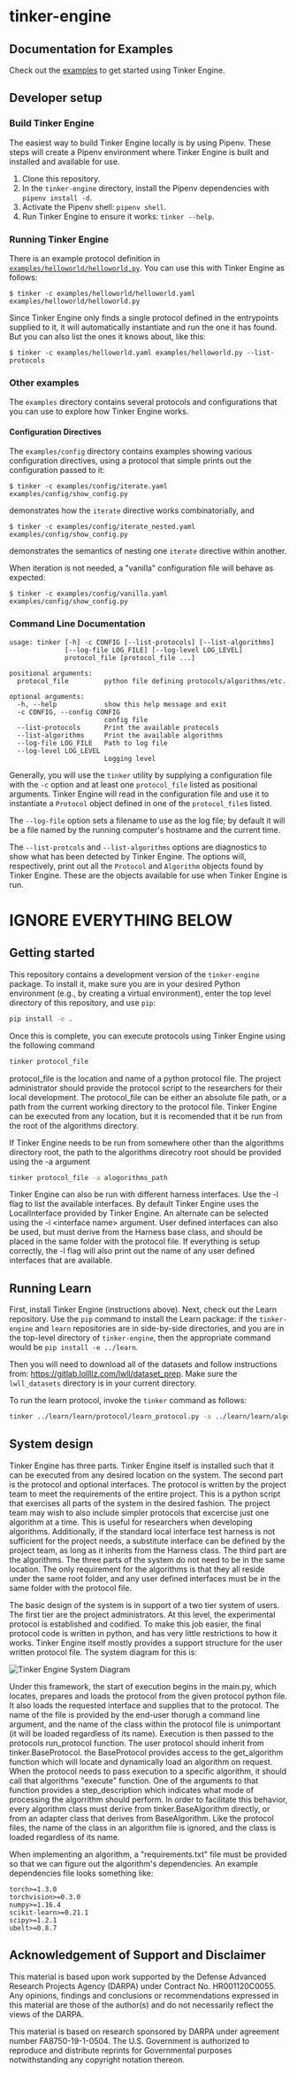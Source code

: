 # tinker-engine

## Documentation for Examples

Check out the [examples](examples/) to get started using Tinker Engine.

## Developer setup

### Build Tinker Engine

The easiest way to build Tinker Engine locally is by using Pipenv. These steps
will create a Pipenv environment where Tinker Engine is built and installed and
available for use.

1. Clone this repository.
2. In the `tinker-engine` directory, install the Pipenv dependencies with
   `pipenv install -d`.
3. Activate the Pipenv shell: `pipenv shell`.
4. Run Tinker Engine to ensure it works: `tinker --help`.

### Running Tinker Engine

There is an example protocol definition in
[`examples/helloworld/helloworld.py`](examples/helloworld/helloworld.py). You
can use this with Tinker Engine as follows:

```
$ tinker -c examples/helloworld/helloworld.yaml examples/helloworld/helloworld.py
```

Since Tinker Engine only finds a single protocol defined in the entrypoints
supplied to it, it will automatically instantiate and run the one it has found.
But you can also list the ones it knows about, like this:

```
$ tinker -c examples/helloworld.yaml examples/helloworld.py --list-protocols
```

### Other examples

The `examples` directory contains several protocols and configurations that you
can use to explore how Tinker Engine works.

#### Configuration Directives

The `examples/config` directory contains examples showing various configuration
directives, using a protocol that simple prints out the configuration passed to
it:

```
$ tinker -c examples/config/iterate.yaml examples/config/show_config.py
```

demonstrates how the `iterate` directive works combinatorially, and

```
$ tinker -c examples/config/iterate_nested.yaml examples/config/show_config.py
```

demonstrates the semantics of nesting one `iterate` directive within another.

When iteration is not needed, a "vanilla" configuration file will behave as
expected:

```
$ tinker -c examples/config/vanilla.yaml examples/config/show_config.py
```

### Command Line Documentation

```
usage: tinker [-h] -c CONFIG [--list-protocols] [--list-algorithms]
              [--log-file LOG_FILE] [--log-level LOG_LEVEL]
              protocol_file [protocol_file ...]

positional arguments:
  protocol_file         python file defining protocols/algorithms/etc.

optional arguments:
  -h, --help            show this help message and exit
  -c CONFIG, --config CONFIG
                        config file
  --list-protocols      Print the available protocols
  --list-algorithms     Print the available algorithms
  --log-file LOG_FILE   Path to log file
  --log-level LOG_LEVEL
                        Logging level
```

Generally, you will use the `tinker` utility by supplying a configuration file
with the `-c` option and at least one `protocol_file` listed as positional
arguments. Tinker Engine will read in the configuration file and use it to
instantiate a `Protocol` object defined in one of the `protocol_file`s listed.

The `--log-file` option sets a filename to use as the log file; by default it
will be a file named by the running computer's hostname and the current time.

The `--list-protcols` and `--list-algorithms` options are diagnostics to show
what has been detected by Tinker Engine. The options will, respectively, print
out all the `Protocol` and `Algorithm` objects found by Tinker Engine. These are
the objects available for use when Tinker Engine is run.

# IGNORE EVERYTHING BELOW

## Getting started

This repository contains a development version of the `tinker-engine` package.
To install it, make sure you are in your desired Python environment (e.g., by
creating a virtual environment), enter the top level directory of this
repository, and use `pip`:

```bash
pip install -e .
```

Once this is complete, you can execute protocols using Tinker Engine using the following command
```bash
tinker protocol_file
```
protocol\_file is the location and name of a python protocol file. The project administrator should provide the protocol script to the researchers for their local development. The protocol\_file can be either an absolute file path, or a path from the current working directory to the protocol file. Tinker Engine can be executed from any location, but it is recomended that it be run from the root of the algorithms directory.

If Tinker Engine needs to be run from somewhere other than the algorithms directory root, the path to the algorithms direcotry root should be provided using the -a argument

```bash
tinker protocol_file -a alogorithms_path
```
 
Tinker Engine can also be run with different harness interfaces. Use the -l flag to list the available interfaces. By default Tinker Engine uses the LocalInterface provided by Tinker Engine. An alternate can be selected using the -i \<interface name\> argument. User defined interfaces can also be used, but must derive from the Harness base class, and should be placed in the same folder with the protocol file. If everything is setup correctly, the -l flag will also print out the name of any user defined interfaces that are available.

## Running Learn

First, install Tinker Engine (instructions above). Next, check out the Learn
repository. Use the `pip` command to install the
Learn package: if the `tinker-engine` and `learn` repositories are in side-by-side
directories, and you are in the top-level directory of `tinker-engine`, then the
appropriate command would be `pip install -e ../learn`.

Then you will need to download all of the datasets and follow
instructions from: https://gitlab.lollllz.com/lwll/dataset_prep. Make sure the
`lwll_datasets` directory is in your current directory.

To run the learn protocol, invoke the `tinker` command as follows:
```bash
tinker ../learn/learn/protocol/learn_protocol.py -a ../learn/learn/algorithms
```

## System design
Tinker Engine has three parts. Tinker Engine itself is installed such that it can be executed from any desired location
on the system. The second part is the protocol and optional interfaces. The protocol is written by the project team to meet the requirements of
the entire project. This is a python script that exercises all parts of the system in the desired fashion. The project team may wish to also include simpler protocols that excercise just one algorithm at a time. This is useful for researchers when developing algorithms. Additionally, if the standard local interface test harness is not sufficient for the project needs, a substitute interface can be defined by the project team, as long as it inherits from the Harness class. The third part are the algorithms. The three parts of the system do not need to be in the same location. The only requirement for the algorithms is that they all reside under the same root folder, and any user defined interfaces must be in the same folder with the protocol file.

The basic design of the system is in support of a two tier system of users. The first tier are the project administrators. At this level, the experimental protocol is established and codified. To make this job easier, the final protocol code is written in python, and has very little restrictions to how it works. Tinker Engine itself mostly provides a support structure for the user written protocol file. The system diagram for this is:

![Tinker Engine System Diagram](images/tinker_engine.png)

Under this framework, the start of execution begins in the main.py, which locates, prepares and loads the protocol from the given protocol python file. It also loads the requested interface and supplies that to the protocol. The name of the file is provided by the end-user thorugh a command line argument, and the name of the class within the protocol file is unimportant (it will be loaded regardless of its name). Execution is then passed to the protocols run\_protocol function. The user protocol should inherit from tinker.BaseProtocol. the BaseProtocol provides access to the get\_algorithm function which will locate and dynamically load an algorithm on request. When the protocol needs to pass execution to a specific algorithm, it should call that algorithms "execute" function. One of the arguments to that function provides a step\_description which indicates what mode of processing the algorrithm should perform. In order to facilitate this behavior, every algorithm class must derive from tinker.BaseAlgorithm directly, or from an adapter class that derives from BaseAlgorithm. Like the protocol files, the name of the class in an algorithm file is ignored, and the class is loaded regardless of its name.

When implementing an algorithm, a "requirements.txt" file must be provided so that we can figure
out the algorithm's dependencies. An example dependencies file looks something like:

```
torch>=1.3.0
torchvision>=0.3.0
numpy>=1.16.4
scikit-learn>=0.21.1
scipy>=1.2.1
ubelt>=0.8.7
```

## Acknowledgement of Support and Disclaimer

This material is based upon work supported by the Defense Advanced Research
Projects Agency (DARPA) under Contract No. HR001120C0055. Any opinions, findings
and conclusions or recommendations expressed in this material are those of the
author(s) and do not necessarily reflect the views of the DARPA.  

This material is based on research sponsored by DARPA under agreement number
FA8750-19-1-0504. The U.S. Government is authorized to reproduce and distribute
reprints for Governmental purposes notwithstanding any copyright notation
thereon.  
